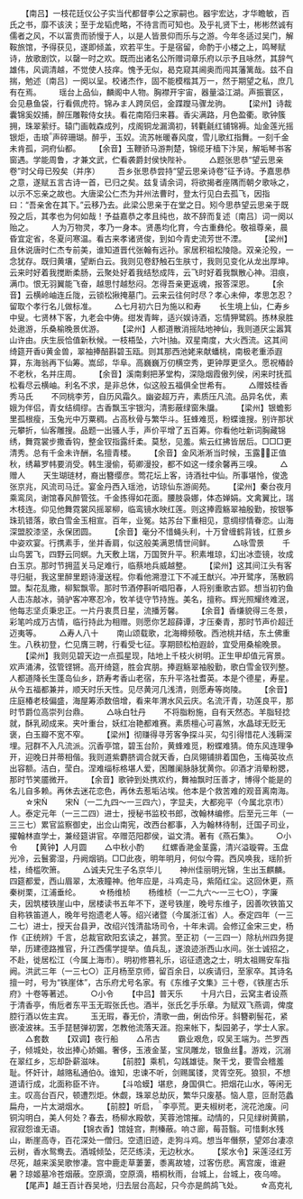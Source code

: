 <!-- { "loadSidebar": true } -->
　　【南吕】一枝花廷仪公子实当代都督李公之家嗣也。器宇宏达，才华瞻敏，百氏之书，靡不该浃；至于龙韬虎略，不待言而可知也。及乎礼贤下士，彬彬然诚有儒者之风，不以富贵而骄慢于人，以是人皆景仰而乐与之游。今年冬适过吴门，解鞍旅馆，予得获见，遂即倾盖，欢若平生。于是宿留，命酌于小楼之上，鸣琴赋诗，放歌剧饮，以罄一时之欢。既而出诸名公所赠词章乐府以示予且咏然，其辞气雄伟，风调清越，不觉使人技痒。愧予无似，曷克窥其阃奥而闯其藩篱哉。兹不自揣，勉述〔南吕〕一阕以呈。校诸杰作，固不能模楷其万一，然于期望之私，庶几有在焉。
　　瑶台上品仙，麟阁中人物。胸襟开宇宙，器量溢江湖。声振寰区，会见悬鱼袋，行看佩虎符。锦みま人跨凤侣，金蹀躞马骤龙驹。
　　【梁州】诗裁囊锦奚奴捕，醉压雕鞍侍女扶。看花南陌归来暮。香尖满路，月色盈衢。歌钟簇拥，珠翠萦纡。辕门画戟森成列，戍阁铜龙漏滴初，转氍毹红铺锦褥。灿金莲光摇银炬，击琅声碎珊瑚。醉乎，玉奴。流苏帐暖春风度，雪儿歌红指舞。一刻千金未肯孤，洞府仙都。
　　【余音】玉鞭骄马游荆楚，锦缆牙樯下汴吴，解垢琴书客窗遇。学能周鲁，才兼文武，伫看袭爵封侯快陛补。
　　△题张思恭“望云思亲卷”时父母已殁矣（并序）
　　吾乡张思恭尝持“望云思亲诗卷”征予诗。予嘉思恭之意，遂赋五言古诗一首，已归之矣。兹复请余词，将欲揭者座隅而朝夕歌咏之，以示不忘亲之故也。大唐梁公仁杰为并州法曹时，登太行见白去孤飞，因指曰：“吾亲舍在其下。”云移乃去。此梁公思亲于在堂之日。矧今思恭望云思亲于既殁之后，其孝也为何如哉！予益嘉恭之孝且纯也，故不辞而复述〔南吕〕词一阕以贻之。
　　人为万物灵，孝乃一身本。贤愚均化育，今古重彝伦。敬祖尊亲，晨昏宜定省，冬夏问寒温。看古来孝诸贤俊，到如今青史流芳世不湮。
　　【梁州】且休说唐时仁杰专前美，谁知道晋代张翰有远孙。家居积祖松陵隐。双亲沦殁，一念犹存。既归黄壤，望断白云。我则见卷舒触石生肤寸，我则见变化从龙出厚坤。云来时好着我搅断柔肠，云聚处好着我结愁成阵，云飞时好着我飘散心神。泪痕，满巾。恨无羽翼能飞奋，越思忖越愁闷。怎得吾亲更返魂，报答深恩。
　　【余音】云横岭岫连丘陇，云锁松揪掩墓门。云来云往何时尽？孝心未伸，孝思怎忍？留取个孝行名儿做标准。
　　△七月初六日为施以和寿
　　长生境上仙，仁寿乡中叟。七贤林下客，九老会中俦。绀发青眸，适兴娱诗酒，忘情狎鹭鸥。拣林泉胜处遨游，乐桑榆晚景优游。
　　【梁州】人都道散消摇陆地神仙，我则道厌尘嚣箕山许由。庆生辰恰值新秋候。一枝梧坠，六叶抽。双星南度，大火西流。这其间绮筵开香黄金兽，翠袖捧醅斟碧玉瓯。则其那西池姥来献蟠桃，南极老重添遐算，东海翁再下仙筹。嵩邱，华阜。高巍巍万仞横空秀，更钟厚更坚久。愿祝椿龄不老秋，名并庄周。
　　【余音】溪南剩把茅堂构，深隐烟霞傲列侯，闲来时抚孤松看尽云横岫。利名不求，是非总休，似这般五福俱全世希有。
　　△赠妓桂香秀马氏
　　不同桃李芳，自历风霜久。幽姿超万卉，素质压凡流。品异名优，素娥为伴侣，青女结绸缪。古香飘玉宇银沟，清影蔽绿窗朱牖。
　　【梁州】银蟾影里孤根瘦，玉兔光中万粟稠。占高秋骨与繁华斗。狂蜂难觅，粉蝶谁搜。别许那状元攀折，仙客雕搜。品题一出骚人手，声价平增了五百筹。你看他吐新词胸藏锦绣，舞霓裳步撒香钩，整金钗指露纤柔。莫愁，见羞。紫云红拂皆居后。□□□更清秀。总有千金未许酬，名擅青楼。
　　【余音】金风淅淅当时候，玉露正值秋，绣幕罗帏要消受。韩生漫偷，荀卿漫投，都不如这一缕余馨再三嗅。
　　△赠人
　　天生瑚琏材，裔出簪缨彦。莺花坛上客，诗酒社中仙。所事堪怜，俊逸张京兆，风流司马迁。宴金丹西入瑶池，访琼仙东游阆苑。
　　【梁州】秦台夜月乘鸾凤，谢馆春风醉管弦。千金拣得如花面。腰肢袅娜，体态婵娟。文禽翼比，瑞木枝连。仰见他舞霓裳风摇翠柳，临鸾镜水映红莲。则这捧霞觞翠袖殷勤，按银筝珠玑错落，歌白雪金玉相宣。百年，业冤。姑苏台下重相见，意绸缪情眷恋。山海深盟胶漆坚，永保团圆。
　　【余音】毫分不惜蝇头利，十万曾缠鹤背钱，红景乡中姿欢宴。行携素手，坐并香肩，似这般美满恩情世间鲜。
　　△咏雪景
　　千山鸟罢飞，四野云同螟。九天敷上瑞，万国贺升平。积素堆琼，幻出冰壶镜，妆成白玉京。那时节拥蓝关马足难行，临蔡地兵威越整。
　　【梁州】这其间江头有客寻归艇，我这里醉里题诗漫送程。你看他溯澄江下不减王猷兴。冲开鹭序，荡散鸥盟。梨花乱撒，柳絮飘零。那时节酒停斟听唱阳春，人将别重歌古郢。想当初钓鱼人击冻敲冰，骑驴客冲寒忍冷，牧羊徒守节持旌。美名，擅称。辉光照耀终难泯，他每志坚贞秉忠正。一片丹衷贯日星，流播芳馨。
　　【余音】香缣貌得三冬景，彩笔吟成万古情，临行持此为相赠。则愿你艺超薛谭，才压秦青，那时节声价超迁迈夷等。
　　△寿人八十
　　南山颂载歌，北海樽频敬。西池桃并结，东土佛重生。八秩初登，伫见膺三聘，行看受七征。享期颐松柏遐龄，宜受用桑榆晚景。
　　【梁州】我则见碧天边一点孤星现，陆地上千枝火树明。正生甲却值元宵景。欢声涌沸，弦管铿锵。高开绮筵，胜会宾朋。捧遐觞翠袖殷勤，歌白雪金钗列整。人都道降长生蓬岛仙乡，跻寿考香山老宿，东升平洛社耆英。本是个德星，寿星。从今五福都兼并，顺天时乐天性。见尽黄河几浅清，则愿寿等岗陵。
　　【余音】庄庭椿老枝偏盛，海屋筹添数倍增，看来年渭水风云庆。名流汗青，功莲良平，那时节爵位高崇列台鼎。
　　△咏白牡丹
　　不将脂粉施，自有天然态。羊脂轻捻就，酥乳砌成来。夹叶重台，妖红冶艳都难赛。素质檀心可喜煞，水晶球无贬无褒，白玉瓣不宽不窄。
　　【梁州】彻赚得寻芳客争探斗买，勾引得惜花人浅耨深埋。冠群不入凡流派。沉香亭馆，碧玉台阶，黄蜂难觅，粉蝶难猜。倚东风连理争开，迎晚日并蒂相偕。我则道紫麝脐调合就天香，白凤翎铺排着国色，玉梅英妆点出容额。洁白，莹白。涅难缁标格堪人爱，困雕阑脉脉犹黄你。卯酒才消晕粉腮，那时节笑靥微开。
　　【余音】歌钟到处携欢约，舞袖飘时压善才，博得个能是的名儿自多赖。再休去迷花恋色，再休去惹垢沾埃。他本是个救苦难的观音离南海。
　　☆宋
　　宋（一二九四～一三四六），字显夫，大都宛平（今属北京市）人。泰定元年（一三二四）进士，授秘书监校书郎，改翰林编修。后至元三年（一三三七）累官监察御史，出佥山南宪，改西台都事，入为翰林待制，迁国子司业，擢翰林直学士，兼经筵讲官。卒赠范阳郡侯，谥文清。著有《燕石集》。
　　○小令
　　【黄钟】人月圆
　　△中秋小酌
　　红螺香滟金茎露，清兴溢璇霄。玉盘光冷，云鬟雾湿，丹阙烟销。□□此夜，明年明月，何似今霄。西风唤我，瑶阶折桂，绮槛吹箫。
　　△诚夫兄生子名京华儿
　　神州佳丽明光锦，生出玉麒麟。四筵都爱，西山眉翠，太液瞳神。他年应是，斗鸡走马，紫陌红尘。这回休更，燕秦树栗，江浦垂纶。
　　☆杨维桢
　　杨维桢（一二九六～一三七○），字廉夫，因筑楼铁崖山中，居楼读书五年不下，遂号铁崖，晚号东维子，因善吹铁笛又自称铁笛道人，晚年号抱遗老人等。绍兴诸暨（今属浙江省）人。泰定四年（一三二七）进士，授天台县尹，改绍兴饯清盐场司令，十年未调。会修辽金宋三史，杨作《正统辨》千言，总裁官欧阳玄读之，甚赏。至正初（一三四一）除杭州四务提举，历建德路推官，升江西儒学提举。值兵乱，遂浪迹浙西山水间。张士诚招之，不赴，徙居松江（今属上海市）。明初修篡礼乐，诏征遗逸之士，明太祖赐安车指阙。洪武三年（一三七○）正月杨至京师，留百余日，以疾请归，至家卒。其诗名擅一时，号为“铁崖体”，古乐府尤号名家。有《东维子文集》三十卷，《铁崖古乐府》十卷等著述。
　　○小令
　　【中吕】普天乐
　　十月六日，云窝主者设燕于清香亭，侑卮者东平玉无瑕张氏也。酒半，张氏乞手乐章。为赋双飞燕调，俾度腔行酒以佐主宾。
　　玉无瑕，春无价，清歌一曲，俐齿伶牙。斜簪剃髻花，紧嵌凌波袜。玉手琵琶弹初罢，怎教他流落天涯。抱来帐下，梨园弟子，学士人家。
　　△套数
　　【双调】夜行船
　　△吊古
　　霸业艰危，叹吴王端为。苎罗西子，倾城处，妆出捧心娇媚。奢侈，玉液金茎，宝凤雕龙，银鱼丝。游戏，沉溺在翠红乡，忘却卧薪滋味。
　　【前腔】乘机，勾践雄徒。聚干戈，要雪会稽羞耻。怀奸计，越赂私通伯。谁知，忠谏不听，剑赐属镂，灵胥空死。狼狈，不想道请行成，北面称臣不许。
　　【斗哈蟆】堪悲，身国俱亡。把烟花山水，等闲无主。叹高台百尺，顿遭烈炬。休觑，珠翠总劫灰，繁华只废基。恼人意，叵耐范蠡扁舟，一片太湖烟水。
　　【前腔】听启，李亭荒。更夫椒树老，浣花池废。问铜沟明白，美人何处？春去，杨柳水殿欹，芙蓉池馆摧。动情的，只见绿树黄鹂，寂寂怨谁无语。
　　【锦衣香】馆娃宫，荆榛蔽。响さ廊，莓苔翳。可惜剩水残山，断崖高寺，百花深处一僧归。空遗旧迹，走狗斗鸡。想当年僭祭，望郊台凄凉云树，香水鸳鸯去。酒城倾坠，茫茫练渎，无边秋水。
　　【浆水令】采莲泾红芳尽死，越来溪吴歌惨凄。宫中鹿走草萋萋，黍离故墟，过客伤悲。离宫废，谁避暑？琼姬墓冷苍烟蔽。空原滴，空原滴，梧桐秋雨，台城上，台城上，夜乌啼。
　　【尾声】越王百计吞吴地，归去层台高起，只今亦是鹧鸪飞处。
　　☆高克礼
